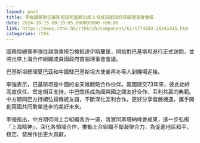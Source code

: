 ```yaml
---
layout: post
title: 李強展開對巴基斯坦訪問並將出席上合成員國政府首腦理事會會議
date: 2024-10-15 00:18:05.000000000 +08:00
link: https://news.rthk.hk/rthk/ch/component/k2/1774503-20241015.htm
categories: rthk
---
```


國務院總理李強從越南乘搭包機抵達伊斯蘭堡，開始對巴基斯坦進行正式訪問，並將出席上海合作組織成員國政府首腦理事會會議。

巴基斯坦總理夏巴茲和中國駐巴基斯坦大使姜再冬等人到機場迎接。

李強表示，巴基斯坦是中國的全天候戰略合作伙伴。兩國建交73年來，彼此始終高度信任、堅定相互支持，中巴關係成為國與國之間友好合作、互利共贏的典範。中方願同巴方持續弘揚傳統友誼，不斷深化互利合作，更好分享發展機遇，攜手開創兩國共同繁榮進步的美好未來。

李強指出，中方期待同上合組織各方一道，落實阿斯塔納峰會成果，進一步弘揚「上海精神」，深化各領域合作，推動上合組織不斷凝聚合力，為促進地區和平、穩定、發展作出更大貢獻。
